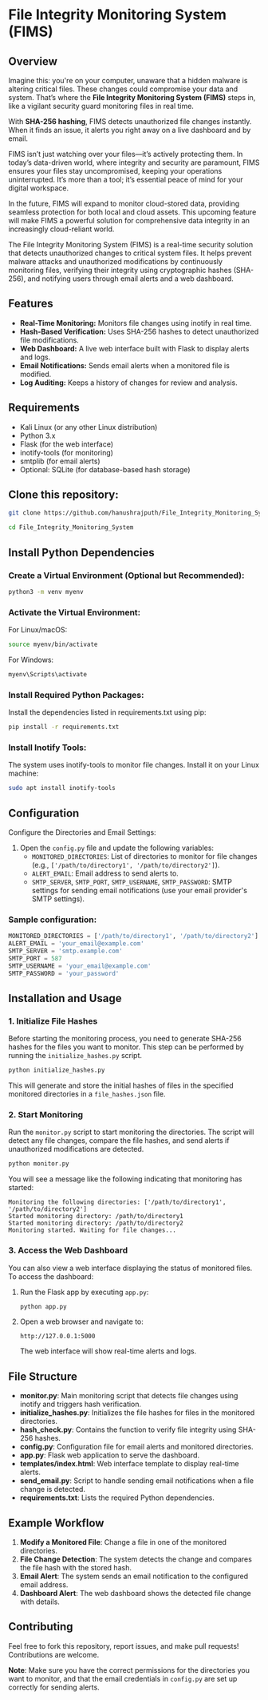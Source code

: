 
# File Integrity Monitoring System (FIMS)

## Overview
Imagine this: you're on your computer, unaware that a hidden malware is altering critical files. These changes could compromise your data and system. That’s where the **File Integrity Monitoring System (FIMS)** steps in, like a vigilant security guard monitoring files in real time.

With **SHA-256 hashing**, FIMS detects unauthorized file changes instantly. When it finds an issue, it alerts you right away on a live dashboard and by email.

FIMS isn’t just watching over your files—it’s actively protecting them. In today’s data-driven world, where integrity and security are paramount, FIMS ensures your files stay uncompromised, keeping your operations uninterrupted. It’s more than a tool; it’s essential peace of mind for your digital workspace.

In the future, FIMS will expand to monitor cloud-stored data, providing seamless protection for both local and cloud assets. This upcoming feature will make FIMS a powerful solution for comprehensive data integrity in an increasingly cloud-reliant world.

The File Integrity Monitoring System (FIMS) is a real-time security solution that detects unauthorized changes to critical system files. 
It helps prevent malware attacks and unauthorized modifications by continuously monitoring files, verifying their integrity using cryptographic 
hashes (SHA-256), and notifying users through email alerts and a web dashboard.

## Features
- **Real-Time Monitoring:** Monitors file changes using inotify in real time.
- **Hash-Based Verification:** Uses SHA-256 hashes to detect unauthorized file modifications.
- **Web Dashboard:** A live web interface built with Flask to display alerts and logs.
- **Email Notifications:** Sends email alerts when a monitored file is modified.
- **Log Auditing:** Keeps a history of changes for review and analysis.

## Requirements
- Kali Linux (or any other Linux distribution)
- Python 3.x
- Flask (for the web interface)
- inotify-tools (for monitoring)
- smtplib (for email alerts)
- Optional: SQLite (for database-based hash storage)

## Clone this repository:
```bash
git clone https://github.com/hanushrajputh/File_Integrity_Monitoring_System.git  

cd File_Integrity_Monitoring_System  
```
## Install Python Dependencies
### Create a Virtual Environment (Optional but Recommended):
```bash
python3 -m venv myenv
```

### Activate the Virtual Environment:
For Linux/macOS:
```bash
source myenv/bin/activate
```
For Windows:
```bash
myenv\Scripts\activate
```

### Install Required Python Packages: 
Install the dependencies listed in requirements.txt using pip:
```bash
pip install -r requirements.txt
```

### Install Inotify Tools: 
The system uses inotify-tools to monitor file changes. Install it on your Linux machine:
```bash
sudo apt install inotify-tools
```

## Configuration
Configure the Directories and Email Settings:
1. Open the `config.py` file and update the following variables:
   - `MONITORED_DIRECTORIES`: List of directories to monitor for file changes (e.g., `['/path/to/directory1', '/path/to/directory2']`).
   - `ALERT_EMAIL`: Email address to send alerts to.
   - `SMTP_SERVER`, `SMTP_PORT`, `SMTP_USERNAME`, `SMTP_PASSWORD`: SMTP settings for sending email notifications (use your email provider's SMTP settings).

### Sample configuration:
```python
MONITORED_DIRECTORIES = ['/path/to/directory1', '/path/to/directory2']
ALERT_EMAIL = 'your_email@example.com'
SMTP_SERVER = 'smtp.example.com'
SMTP_PORT = 587
SMTP_USERNAME = 'your_email@example.com'
SMTP_PASSWORD = 'your_password'
```

## Installation and Usage

### 1. Initialize File Hashes
Before starting the monitoring process, you need to generate SHA-256 hashes for the files you want to monitor. This step can be performed by running the `initialize_hashes.py` script.
```bash
python initialize_hashes.py
```
This will generate and store the initial hashes of files in the specified monitored directories in a `file_hashes.json` file.

### 2. Start Monitoring
Run the `monitor.py` script to start monitoring the directories. The script will detect any file changes, compare the file hashes, and send alerts if unauthorized modifications are detected.
```bash
python monitor.py
```
You will see a message like the following indicating that monitoring has started:
```
Monitoring the following directories: ['/path/to/directory1', '/path/to/directory2']
Started monitoring directory: /path/to/directory1
Started monitoring directory: /path/to/directory2
Monitoring started. Waiting for file changes...
```

### 3. Access the Web Dashboard
You can also view a web interface displaying the status of monitored files. To access the dashboard:

1. Run the Flask app by executing `app.py`:
   ```bash
   python app.py
   ```
2. Open a web browser and navigate to:
   ```
   http://127.0.0.1:5000
   ```
   The web interface will show real-time alerts and logs.

## File Structure
- **monitor.py**: Main monitoring script that detects file changes using inotify and triggers hash verification.
- **initialize_hashes.py**: Initializes the file hashes for files in the monitored directories.
- **hash_check.py**: Contains the function to verify file integrity using SHA-256 hashes.
- **config.py**: Configuration file for email alerts and monitored directories.
- **app.py**: Flask web application to serve the dashboard.
- **templates/index.html**: Web interface template to display real-time alerts.
- **send_email.py**: Script to handle sending email notifications when a file change is detected.
- **requirements.txt**: Lists the required Python dependencies.

## Example Workflow
1. **Modify a Monitored File**: Change a file in one of the monitored directories.
2. **File Change Detection**: The system detects the change and compares the file hash with the stored hash.
3. **Email Alert**: The system sends an email notification to the configured email address.
4. **Dashboard Alert**: The web dashboard shows the detected file change with details.

## Contributing
Feel free to fork this repository, report issues, and make pull requests! Contributions are welcome.

**Note**: Make sure you have the correct permissions for the directories you want to monitor, and that the email credentials in `config.py` are set up correctly for sending alerts.
